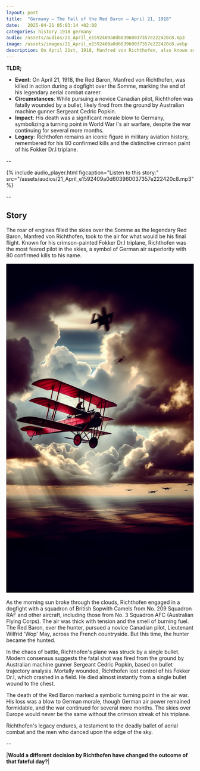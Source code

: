 ```yaml
---
layout: post
title:  "Germany – The Fall of the Red Baron – April 21, 1918"
date:   2025-04-21 05:03:14 +02:00
categories: history 1918 germany
audio: /assets/audios/21_April_e1592409a0d603960037357e222420c8.mp3
image: /assets/images/21_April_e1592409a0d603960037357e222420c8.webp
description: On April 21st, 1918, Manfred von Richthofen, also known as the Red Baron, was killed in action during World War I. He was a German fighter pilot with the Imperial German Army Air Service and is considered the ace-of-aces of the war, being officially credited with 80 air combat victories.
---
```


**TLDR;**
- **Event**: On April 21, 1918, the Red Baron, Manfred von Richthofen, was killed in action during a dogfight over the Somme, marking the end of his legendary aerial combat career.
- **Circumstances**: While pursuing a novice Canadian pilot, Richthofen was fatally wounded by a bullet, likely fired from the ground by Australian machine gunner Sergeant Cedric Popkin.
- **Impact**: His death was a significant morale blow to Germany, symbolizing a turning point in World War I's air warfare, despite the war continuing for several more months.
- **Legacy**: Richthofen remains an iconic figure in military aviation history, remembered for his 80 confirmed kills and the distinctive crimson paint of his Fokker Dr.I triplane.

--

{% include audio_player.html figcaption="Listen to this story:" src="/assets/audios/21_April_e1592409a0d603960037357e222420c8.mp3" %}

--

## Story
The roar of engines filled the skies over the Somme as the legendary Red Baron, Manfred von Richthofen, took to the air for what would be his final flight. Known for his crimson-painted Fokker Dr.I triplane, Richthofen was the most feared pilot in the skies, a symbol of German air superiority with 80 confirmed kills to his name.

![Image](/assets/images/21_April_e1592409a0d603960037357e222420c8.webp)

As the morning sun broke through the clouds, Richthofen engaged in a dogfight with a squadron of British Sopwith Camels from No. 209 Squadron RAF and other aircraft, including those from No. 3 Squadron AFC (Australian Flying Corps). The air was thick with tension and the smell of burning fuel. The Red Baron, ever the hunter, pursued a novice Canadian pilot, Lieutenant Wilfrid 'Wop' May, across the French countryside. But this time, the hunter became the hunted.

In the chaos of battle, Richthofen's plane was struck by a single bullet. Modern consensus suggests the fatal shot was fired from the ground by Australian machine gunner Sergeant Cedric Popkin, based on bullet trajectory analysis. Mortally wounded, Richthofen lost control of his Fokker Dr.I, which crashed in a field. He died almost instantly from a single bullet wound to the chest.

The death of the Red Baron marked a symbolic turning point in the air war. His loss was a blow to German morale, though German air power remained formidable, and the war continued for several more months. The skies over Europe would never be the same without the crimson streak of his triplane.

Richthofen's legacy endures, a testament to the deadly ballet of aerial combat and the men who danced upon the edge of the sky.


--

|**Would a different decision by Richthofen have changed the outcome of that fateful day?**|

